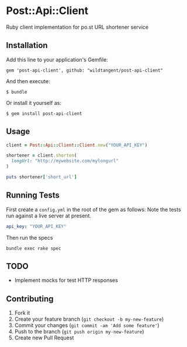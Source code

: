 # Post::Api::Client

Ruby client implementation for po.st URL shortener service

## Installation

Add this line to your application's Gemfile:

    gem 'post-api-client', github: "wildtangent/post-api-client"

And then execute:

    $ bundle

Or install it yourself as:

    $ gem install post-api-client

## Usage

```ruby
client = Post::Api::Client::Client.new("YOUR_API_KEY")

shortener = client.shorten(
  longUrl: "http://mywebsite.com/mylongurl"
)

puts shortener['short_url']
```

## Running Tests
First create a `config.yml` in the root of the gem as follows: Note the tests run against a live server at present.

```yaml
api_key: "YOUR_API_KEY"
```

Then run the specs
```shell
bundle exec rake spec
```

## TODO  
* Implement mocks for test HTTP responses

## Contributing

1. Fork it
2. Create your feature branch (`git checkout -b my-new-feature`)
3. Commit your changes (`git commit -am 'Add some feature'`)
4. Push to the branch (`git push origin my-new-feature`)
5. Create new Pull Request

